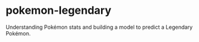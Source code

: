 # pokemon-legendary
Understanding Pokémon  stats and building a model to predict a Legendary Pokémon.
